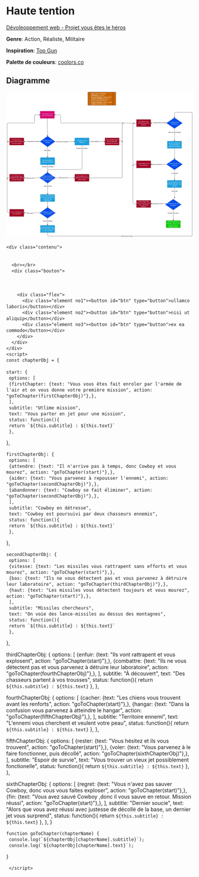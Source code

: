 # Haute tention

[Dévoleoppement web - Projet vous êtes le héros](https://smnarnold.com/projets/vous-etes-le-heros)

**Genre**: Action, Réaliste, Militaire

**Inspiration**: [Top Gun](https://www.imdb.com/title/tt0092099/)

**Palette de couleurs**: [coolors.co](https://coolors.co/082b3d-fcf7ff-a663cc-ff331f-f4e04d)

## Diagramme
<img src="https://github.com/SOStoke/vous-etes-le-heros-haute-tention/blob/main/assets/Diagramme.jpg" />

<!DOCTYPE html>
<html lang="fr">

<head>
  <meta charset="UTF-8">
  <link rel="preconnect" href="https://fonts.googleapis.com">
  <link rel="preconnect" href="https://fonts.gstatic.com" crossorigin>
  <link href="https://fonts.googleapis.com/css2?family=Roboto+Mono&display=swap" rel="stylesheet">
  <link rel="stylesheet" href="stylesheet.css">
  
</head>

<body>

  <div class="game">
    <div class="frame"></div>
   
    <div class="contenu">
    
     
      <br></br>
      <div class="bouton">



        <div class="flex">
          <div class="element no1"><button id="btn" type="button">ullamco laboris</button></div>
          <div class="element no2"><button id="btn" type="button">nisi ut aliquip</button></div>
          <div class="element no3"><button id="btn" type="button">ex ea commodo</button></div>
        </div>
      </div>
    </div>
    <script>
    const chapterObj = {
 
    start: {
     options: [
     {firstChapter: {text: "Vous vous êtes fait enroler par l'armée de l'air et on vous donne votre première mission", action: "goToChapter(firstChapterObj)"},},
     ], 
     subtitle: "Utlime mission",
     text: "Vous parter en jet pour une mission",
     status: function(){
     return `${this.subtitle} : ${this.text}`
     },
   },
     
    firstChapterObj: {
     options: [
     {attendre: {text: "Il n'arrive pas à temps, donc Cowboy et vous mourez", action: "goToChapter(start)"},},
     {aider: {text: "Vous parvenez à repousser l'ennemi", action: "goToChapter(secondChapterObj)"},},
     {abandonner: {text: "Cowboy se fait éliminer", action: "goToChapter(secondChapterObj)"},},
     ],
     subtitle: "Cowboy en détresse",
     text: "Cowboy est poursuivi par deux chasseurs ennemis",
     status: function(){
     return `${this.subtitle} : ${this.text}`
     },
   },
   
   
    secondChapterObj: {
     options: [
     {vitesse: {text: "Les missiles vous rattrapent sans efforts et vous mourez", action: "goToChapter(start)"},},
     {bas: {text: "Ils ne vous détectent pas et vous parvenez à détruire leur laboratoire", action: "goToChapter(thirdChapterObj)"},},
     {haut: {text: "Les missiles vous détectent toujours et vous mourez", action: "goToChapter(start)"},},
     ],
     subtitle: "Missiles chercheurs",
     text: "On voie des lance-missiles au dessus des montagnes",
     status: function(){
     return `${this.subtitle} : ${this.text}`
     },
   },
   
    
   thirdChapterObj: {
     options: [
     {enfuir: {text: "Ils vont rattrapent et vous explosent", action: "goToChapter(start)"},},
     {combattre: {text: "Ils ne vous détectent pas et vous parvenez à détruire leur laboratoire", action: "goToChapter(fourthChapterObj)"},},
     ],
     subtitle: "À découvert",
     text: "Des chasseurs partent à vos trousses",
     status: function(){
     return `${this.subtitle} : ${this.text}`
     },
   },
   
     
   fourthChapterObj: {
     options: [
     {cacher: {text: "Les chiens vous trouvent avant les renforts", action: "goToChapter(start)"},},
     {hangar: {text: "Dans la confusion vous parvenez à atteindre le hangar", action: "goToChapter(fifthChapterObj)"},},
     ],
     subtitle: "Territoire ennemi",
     text: "L'ennemi vous cherchent et veulent votre peau",
     status: function(){
     return `${this.subtitle} : ${this.text}`
     },
   },
   
     
   fifthChapterObj: {
     options: [
     {rester: {text: "Vous hésitez et ils vous trouvent", action: "goToChapter(start)"},},
     {voler: {text: "Vous parvenez à le faire fonctionner, puis décollé", action: "goToChapter(sixthChapterObj)"},},
     ],
     subtitle: "Espoir de survie",
     text: "Vous trouver un vieux jet possiblement fonctionelle",
     status: function(){
     return `${this.subtitle} : ${this.text}`
     },
   },
   
     
   sixthChapterObj: {
     options: [
     {regret: {text: "Vous n'avez pas sauver Cowboy, donc vous vous faites exploser", action: "goToChapter(start)"},},
     {fin: {text: "Vous avez sauvé Cowboy ,donc il vous sauve en retour. Mission réussi", action: "goToChapter(start)"},},
     ],
     subtitle: "Dernier soucie",
     text: "Alors que vous avez réussi avec justesse de décollé de la base, un dernier jet vous surprend",
     status: function(){
     return `${this.subtitle} : ${this.text}`
     },
    },
   }
   
   
    function goToChapter(chapterName) {
     console.log(`${chapterObj[chapterName].subtitle}`);
     console.log(`${chapterObj[chapterName].text}`);
     
   }
   
     </script>
  </div>

  <script src="script.js"></script>
</body>

</html>
